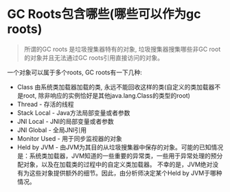 # GC Roots包含哪些(哪些可以作为gc roots)

> 所谓的GC roots 是垃圾搜集器特有的对象, 垃圾搜集器搜集哪些非GC root的对象并且无法通过GC roots引用直接访问的对象。

一个对象可以属于多个roots, GC roots有一下几种:
- Class 由系统类加载器加载的类, 永远不能回收这样的类(自定义的类加载器不是root, 除非响应的实例恰好是其他java.lang.Class的类型的root)
- Thread - 存活的线程
- Stack Local - Java方法局部变量或者参数
- JNI Local - JNI的局部变量或者参数
- JNI Global - 全局JNI引用
- Monitor Used - 用于同步监视器的对象
- Held by JVM - 由JVM为其目的从垃圾搜集器中保存的对象。可能的已知情况是：系统类加载器，JVM知道的一些重要的异常类，一些用于异常处理的预分配对象，以及在加载类的过程中的自定义类加载器。 不幸的是，JVM绝对没有为这些对象提供额外的细节。因此，由分析师决定某个Held by JVM于哪种情况。

